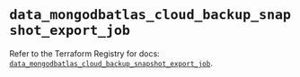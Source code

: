 # `data_mongodbatlas_cloud_backup_snapshot_export_job`

Refer to the Terraform Registry for docs: [`data_mongodbatlas_cloud_backup_snapshot_export_job`](https://registry.terraform.io/providers/mongodb/mongodbatlas/1.28.0/docs/data-sources/cloud_backup_snapshot_export_job).
